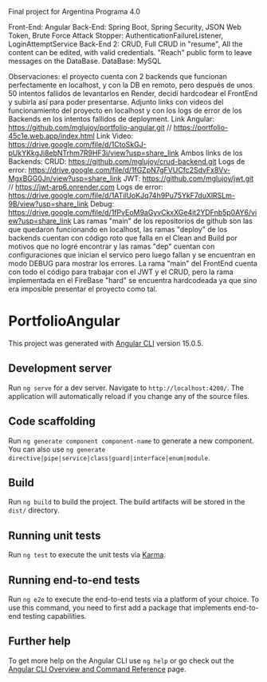 Final project for Argentina Programa 4.0

Front-End: Angular
Back-End: Spring Boot, 
	Spring Security, 
	JSON Web Token,
	Brute Force Attack Stopper: 
		AuthenticationFailureListener,
		LoginAttemptService
Back-End 2: CRUD, 
	Full CRUD in "resume", 
	All the content can be edited, with valid credentials.
	"Reach" public form to leave messages on the DataBase.
DataBase: MySQL

Observaciones: el proyecto cuenta con 2 backends que funcionan perfectamente en localhost, y con la DB en remoto, pero después de unos 50 intentos fallidos de levantarlos en Render, decidí hardcodear el FrontEnd y subirla así para poder presentarse. Adjunto links con videos del funcionamiento del proyecto en localhost y con los logs de error de los Backends en los intentos fallidos de deployment. 
	Link Angular: https://github.com/mglujoy/portfolio-angular.git // https://portfolio-45c1e.web.app/index.html
	Link Video: https://drive.google.com/file/d/1CtoSkGJ-pUkYKkgJi8ebNTrhm7R9HF3i/view?usp=share_link
Ambos links de los Backends:
	CRUD: https://github.com/mglujoy/crud-backend.git
		Logs de error: https://drive.google.com/file/d/1fGZpN7gFVUCfc2SdvFx8Vv-MgxBGG0Jn/view?usp=share_link
	JWT: https://github.com/mglujoy/jwt.git // https://jwt-arp6.onrender.com
		Logs de error: https://drive.google.com/file/d/1ATilUoKJq74h9Pu75YkF7duXlRSLm-9B/view?usp=share_link
		Debug: https://drive.google.com/file/d/1fPvEoM9aGyvCkxXGe4it2YDFnb5p0AY6/view?usp=share_link
Las ramas "main" de los repositorios de github son las que quedaron funcionando en localhost, las ramas "deploy" de los backends cuentan con código roto que falla en el Clean and Build por motivos que no logré encontrar y las ramas "dep" cuentan con configuraciones que inician el servico pero luego fallan y se encuentran en modo DEBUG para mostrar los errores.
La rama "main" del FrontEnd cuenta con todo el código para trabajar con el JWT y el CRUD, pero la rama implementada en el FireBase "hard" se encuentra hardcodeada ya que sino era imposible presentar el proyecto como tal.

# PortfolioAngular

This project was generated with [Angular CLI](https://github.com/angular/angular-cli) version 15.0.5.

## Development server

Run `ng serve` for a dev server. Navigate to `http://localhost:4200/`. The application will automatically reload if you change any of the source files.

## Code scaffolding

Run `ng generate component component-name` to generate a new component. You can also use `ng generate directive|pipe|service|class|guard|interface|enum|module`.

## Build

Run `ng build` to build the project. The build artifacts will be stored in the `dist/` directory.

## Running unit tests

Run `ng test` to execute the unit tests via [Karma](https://karma-runner.github.io).

## Running end-to-end tests

Run `ng e2e` to execute the end-to-end tests via a platform of your choice. To use this command, you need to first add a package that implements end-to-end testing capabilities.

## Further help

To get more help on the Angular CLI use `ng help` or go check out the [Angular CLI Overview and Command Reference](https://angular.io/cli) page.
